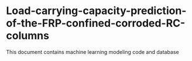 # Load-carrying-capacity-prediction-of-the-FRP-confined-corroded-RC-columns
This document contains machine learning modeling code and database
